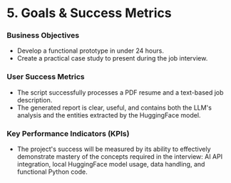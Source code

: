 # 5. Goals & Success Metrics

### Business Objectives
* Develop a functional prototype in under 24 hours.
* Create a practical case study to present during the job interview.

### User Success Metrics
* The script successfully processes a PDF resume and a text-based job description.
* The generated report is clear, useful, and contains both the LLM's analysis and the entities extracted by the HuggingFace model.

### Key Performance Indicators (KPIs)
* The project's success will be measured by its ability to effectively demonstrate mastery of the concepts required in the interview: AI API integration, local HuggingFace model usage, data handling, and functional Python code.
